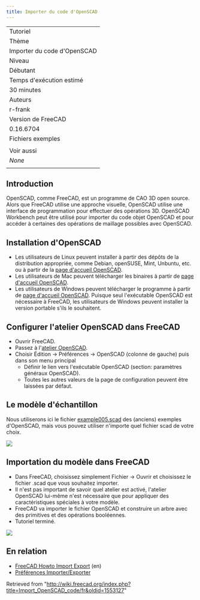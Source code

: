 ```yaml
---
title: Importer du code d'OpenSCAD
---
```

|  |
| --- |
| Tutoriel |
| Thème |
| Importer du code d'OpenSCAD |
| Niveau |
| Débutant |
| Temps d'exécution estimé |
| 30 minutes |
| Auteurs |
| r-frank |
| Version de FreeCAD |
| 0.16.6704 |
| Fichiers exemples |
|  |
| Voir aussi |
| *None* |
|  |

## Introduction

OpenSCAD, comme FreeCAD, est un programme de CAO 3D open source. Alors que FreeCAD utilise une approche visuelle, OpenSCAD utilise une interface de programmation pour effectuer des opérations 3D. OpenSCAD Workbench peut être utilisé pour importer du code objet OpenSCAD et pour accéder à certaines des opérations de maillage possibles avec OpenSCAD.

## Installation d'OpenSCAD

* Les utilisateurs de Linux peuvent installer à partir des dépôts de la distribution appropriée, comme Debian, openSUSE, Mint, Unbuntu, etc. ou à partir de la [page d'accueil OpenSCAD](http://www.openscad.org/).
* Les utilisateurs de Mac peuvent télécharger les binaires à partir de [page d'accueil OpenSCAD](http://www.openscad.org/).
* Les utilisateurs de Windows peuvent télécharger le programme à partir de [page d'accueil OpenSCAD](http://www.openscad.org/). Puisque seul l'exécutable OpenSCAD est nécessaire à FreeCAD, les utilisateurs de Windows peuvent installer la version portable s'ils le souhaitent.

## Configurer l'atelier OpenSCAD dans FreeCAD

* Ouvrir FreeCAD.
* Passez à l'[atelier OpenSCAD](/OpenSCAD_Workbench/fr "OpenSCAD Workbench/fr").
* Choisir Édition → Préférences → OpenSCAD (colonne de gauche) puis dans son menu principal
  + Définir le lien vers l'exécutable OpenSCAD (section: paramètres généraux OpenSCAD).
  + Toutes les autres valeurs de la page de configuration peuvent être laissées par défaut.

## Le modèle d'échantillon

Nous utiliserons ici le fichier [example005.scad](https://github.com/openscad/openscad/blob/master/examples/Old/example005.scad) des (anciens) exemples d'OpenSCAD, mais vous pouvez utiliser n'importe quel fichier scad de votre choix.

![](/images/TutorialOpenSCAD_SampleFile.jpg)

## Importation du modèle dans FreeCAD

* Dans FreeCAD, choisissez simplement Fichier → Ouvrir et choisissez le fichier .scad que vous souhaitez importer.
* Il n'est pas important de savoir quel atelier est activé, l'atelier OpenSCAD lui-même n'est nécessaire que pour appliquer des caractéristiques spéciales à votre modèle.
* FreeCAD va importer le fichier OpenSCAD et construire un arbre avec des primitives et des opérations booléennes.
* Tutoriel terminé.

![](/images/TutorialOpenSCAD_ImportFile.jpg)

## En relation

* [FreeCAD Howto Import Export](/FreeCAD_Howto_Import_Export "FreeCAD Howto Import Export") (en)
* [Préférences Importer/Exporter](/Import_Export_Preferences/fr "Import Export Preferences/fr")

Retrieved from "<http://wiki.freecad.org/index.php?title=Import_OpenSCAD_code/fr&oldid=1553127>"